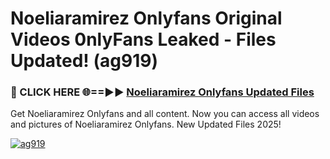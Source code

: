 # Noeliaramirez Onlyfans Original Videos 0nlyFans Leaked - Files Updated! (ag919)

<h3>🔴 CLICK HERE 🌐==►► <a href="https://tinyurl.com/2m67pmp6" rel="nofollow">Noeliaramirez Onlyfans Updated Files</a></h3>

Get Noeliaramirez Onlyfans and all content. Now you can access all videos and pictures of Noeliaramirez Onlyfans. New Updated Files 2025!

[![ag919](https://i.imgur.com/H4QAA4z.gif)](https://tinyurl.com/2m67pmp6)